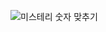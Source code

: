 ![미스테리 숫자 맞추기](https://github.com/ysolarh/OZ_class_backend/assets/109467066/c85d86c3-6936-4c12-be8a-7d72da707c68)

